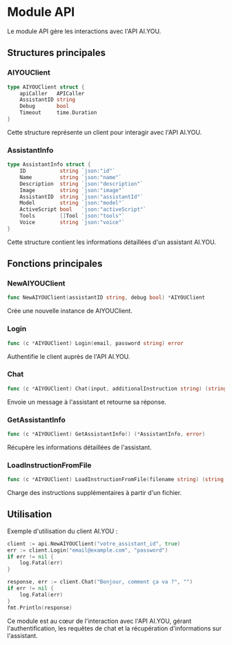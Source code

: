 
# Module API

Le module API gère les interactions avec l'API AI.YOU.

## Structures principales

### AIYOUClient

```go
type AIYOUClient struct {
    apiCaller   APICaller
    AssistantID string
    Debug       bool
    Timeout     time.Duration
}
```

Cette structure représente un client pour interagir avec l'API AI.YOU.

### AssistantInfo

```go
type AssistantInfo struct {
    ID           string `json:"id"`
    Name         string `json:"name"`
    Description  string `json:"description"`
    Image        string `json:"image"`
    AssistantID  string `json:"assistantId"`
    Model        string `json:"model"`
    ActiveScript bool   `json:"activeScript"`
    Tools        []Tool `json:"tools"`
    Voice        string `json:"voice"`
}
```

Cette structure contient les informations détaillées d'un assistant AI.YOU.

## Fonctions principales

### NewAIYOUClient

```go
func NewAIYOUClient(assistantID string, debug bool) *AIYOUClient
```

Crée une nouvelle instance de AIYOUClient.

### Login

```go
func (c *AIYOUClient) Login(email, password string) error
```

Authentifie le client auprès de l'API AI.YOU.

### Chat

```go
func (c *AIYOUClient) Chat(input, additionalInstruction string) (string, error)
```

Envoie un message à l'assistant et retourne sa réponse.

### GetAssistantInfo

```go
func (c *AIYOUClient) GetAssistantInfo() (*AssistantInfo, error)
```

Récupère les informations détaillées de l'assistant.

### LoadInstructionFromFile

```go
func (c *AIYOUClient) LoadInstructionFromFile(filename string) (string, error)
```

Charge des instructions supplémentaires à partir d'un fichier.

## Utilisation

Exemple d'utilisation du client AI.YOU :

```go
client := api.NewAIYOUClient("votre_assistant_id", true)
err := client.Login("email@example.com", "password")
if err != nil {
    log.Fatal(err)
}

response, err := client.Chat("Bonjour, comment ça va ?", "")
if err != nil {
    log.Fatal(err)
}
fmt.Println(response)
```

Ce module est au cœur de l'interaction avec l'API AI.YOU, gérant l'authentification, les requêtes de chat et la récupération d'informations sur l'assistant.